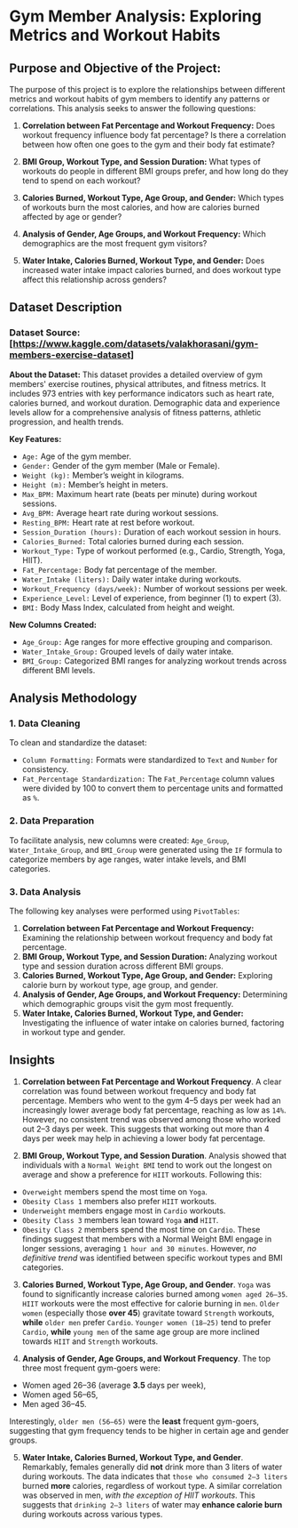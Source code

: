 # Gym Member Analysis: Exploring Metrics and Workout Habits
## Purpose and Objective of the Project:
The purpose of this project is to explore the relationships between different metrics and workout habits of gym members to identify any patterns or correlations. This analysis seeks to answer the following questions:

1. **Correlation between Fat Percentage and Workout Frequency:** Does workout frequency influence body fat percentage? Is there a correlation between how often one goes to the gym and their body fat estimate?

2. **BMI Group, Workout Type, and Session Duration:** What types of workouts do people in different BMI groups prefer, and how long do they tend to spend on each workout?

3. **Calories Burned, Workout Type, Age Group, and Gender:** Which types of workouts burn the most calories, and how are calories burned affected by age or gender?

4. **Analysis of Gender, Age Groups, and Workout Frequency:** Which demographics are the most frequent gym visitors?

5. **Water Intake, Calories Burned, Workout Type, and Gender:** Does increased water intake impact calories burned, and does workout type affect this relationship across genders?

## Dataset Description
### Dataset Source: [https://www.kaggle.com/datasets/valakhorasani/gym-members-exercise-dataset]
**About the Dataset:**
This dataset provides a detailed overview of gym members' exercise routines, physical attributes, and fitness metrics. It includes 973 entries with key performance indicators such as heart rate, calories burned, and workout duration. Demographic data and experience levels allow for a comprehensive analysis of fitness patterns, athletic progression, and health trends.

**Key Features:**

- `Age:` Age of the gym member.
- `Gender:` Gender of the gym member (Male or Female).
- `Weight (kg):` Member’s weight in kilograms.
- `Height (m):` Member’s height in meters.
- `Max_BPM:` Maximum heart rate (beats per minute) during workout sessions.
- `Avg_BPM:` Average heart rate during workout sessions.
- `Resting_BPM:` Heart rate at rest before workout.
- `Session_Duration (hours):` Duration of each workout session in hours.
- `Calories_Burned:` Total calories burned during each session.
- `Workout_Type:` Type of workout performed (e.g., Cardio, Strength, Yoga, HIIT).
- `Fat_Percentage:` Body fat percentage of the member.
- `Water_Intake (liters):` Daily water intake during workouts.
- `Workout_Frequency (days/week):` Number of workout sessions per week.
- `Experience_Level:` Level of experience, from beginner (1) to expert (3).
- `BMI:` Body Mass Index, calculated from height and weight.

**New Columns Created:**
- `Age_Group:` Age ranges for more effective grouping and comparison.
- `Water_Intake_Group:` Grouped levels of daily water intake.
- `BMI_Group:` Categorized BMI ranges for analyzing workout trends across different BMI levels.

## Analysis Methodology

### 1. Data Cleaning
To clean and standardize the dataset:

- `Column Formatting:` Formats were standardized to `Text` and `Number` for consistency.
- `Fat_Percentage Standardization:` The `Fat_Percentage` column values were divided by 100 to convert them to percentage units and formatted as `%`.
  
### 2. Data Preparation
To facilitate analysis, new columns were created:
`Age_Group`, `Water_Intake_Group`, and `BMI_Group` were generated using the `IF` formula to categorize members by age ranges, water intake levels, and BMI categories.

### 3. Data Analysis
The following key analyses were performed using `PivotTables`:

1. **Correlation between Fat Percentage and Workout Frequency:** Examining the relationship between workout frequency and body fat percentage.
2. **BMI Group, Workout Type, and Session Duration:** Analyzing workout type and session duration across different BMI groups.
3. **Calories Burned, Workout Type, Age Group, and Gender:** Exploring calorie burn by workout type, age group, and gender.
4. **Analysis of Gender, Age Groups, and Workout Frequency:** Determining which demographic groups visit the gym most frequently.
5. **Water Intake, Calories Burned, Workout Type, and Gender:** Investigating the influence of water intake on calories burned, factoring in workout type and gender.

## Insights
1. **Correlation between Fat Percentage and Workout Frequency**.
A clear correlation was found between workout frequency and body fat percentage. Members who went to the gym 4–5 days per week had an increasingly lower average body fat percentage, reaching as low as `14%`. However, no consistent trend was observed among those who worked out 2–3 days per week. This suggests that working out more than 4 days per week may help in achieving a lower body fat percentage.

2. **BMI Group, Workout Type, and Session Duration**.
Analysis showed that individuals with a `Normal Weight BMI` tend to work out the longest on average and show a preference for `HIIT` workouts. Following this:

- `Overweight` members spend the most time on `Yoga`.
- `Obesity Class 1` members also prefer `HIIT` workouts.
- `Underweight` members engage most in `Cardio` workouts.
- `Obesity Class 3` members lean toward `Yoga` **and** `HIIT`.
- `Obesity Class 2` members spend the most time on `Cardio`.
These findings suggest that members with a Normal Weight BMI engage in longer sessions, averaging `1 hour and 30 minutes`. However, *no definitive trend* was identified between specific workout types and BMI categories.

3. **Calories Burned, Workout Type, Age Group, and Gender**.
`Yoga` was found to significantly increase calories burned among `women aged 26–35`.
`HIIT` workouts were the most effective for calorie burning in `men`.
`Older women` (especially those **over 45**) gravitate toward `Strength` workouts, **while** `older men` prefer `Cardio`.
`Younger women (18–25)` tend to prefer `Cardio`, **while** `young men` of the same age group are more inclined towards `HIIT` and `Strength` workouts.

4. **Analysis of Gender, Age Groups, and Workout Frequency**.
The top three most frequent gym-goers were:

- Women aged 26–36 (average **3.5** days per week),
- Women aged 56–65,
- Men aged 36–45.

Interestingly, `older men (56–65)` were the **least** frequent gym-goers, suggesting that gym frequency tends to be higher in certain age and gender groups.

5. **Water Intake, Calories Burned, Workout Type, and Gender**.
Remarkably, females generally did **not** drink more than 3 liters of water during workouts. The data indicates that `those who consumed 2–3 liters` burned **more** calories, regardless of workout type. A similar correlation was observed in men, *with the exception of HIIT workouts*. This suggests that `drinking 2–3 liters` of water may **enhance calorie burn** during workouts across various types.
